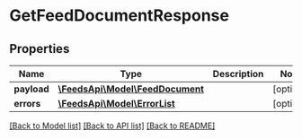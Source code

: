 # GetFeedDocumentResponse

## Properties
Name | Type | Description | Notes
------------ | ------------- | ------------- | -------------
**payload** | [**\FeedsApi\Model\FeedDocument**](FeedDocument.md) |  | [optional] 
**errors** | [**\FeedsApi\Model\ErrorList**](ErrorList.md) |  | [optional] 

[[Back to Model list]](../README.md#documentation-for-models) [[Back to API list]](../README.md#documentation-for-api-endpoints) [[Back to README]](../README.md)


